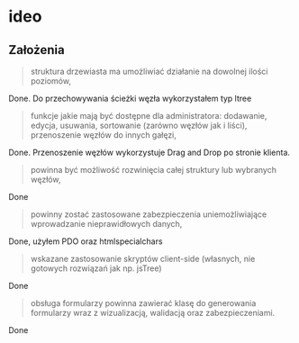 # ideo

## Założenia

>	struktura drzewiasta ma umożliwiać działanie na dowolnej ilości poziomów,

Done. Do przechowywania ścieżki węzła wykorzystałem typ ltree

>	funkcje jakie mają być dostępne dla administratora: dodawanie, edycja, usuwania, sortowanie (zarówno węzłów jak i liści), przenoszenie 
węzłów do innych gałęzi,

Done. Przenoszenie węzłów wykorzystuje Drag and Drop po stronie klienta.

>	powinna być możliwość rozwinięcia całej struktury lub wybranych węzłów,

Done

> powinny zostać zastosowane zabezpieczenia uniemożliwiające wprowadzanie nieprawidłowych danych,

Done, użyłem PDO oraz htmlspecialchars

>	wskazane zastosowanie skryptów client-side (własnych, nie gotowych rozwiązań jak np. jsTree)

Done

>	obsługa formularzy powinna zawierać klasę do generowania formularzy wraz z wizualizacją, walidacją oraz zabezpieczeniami.

Done
